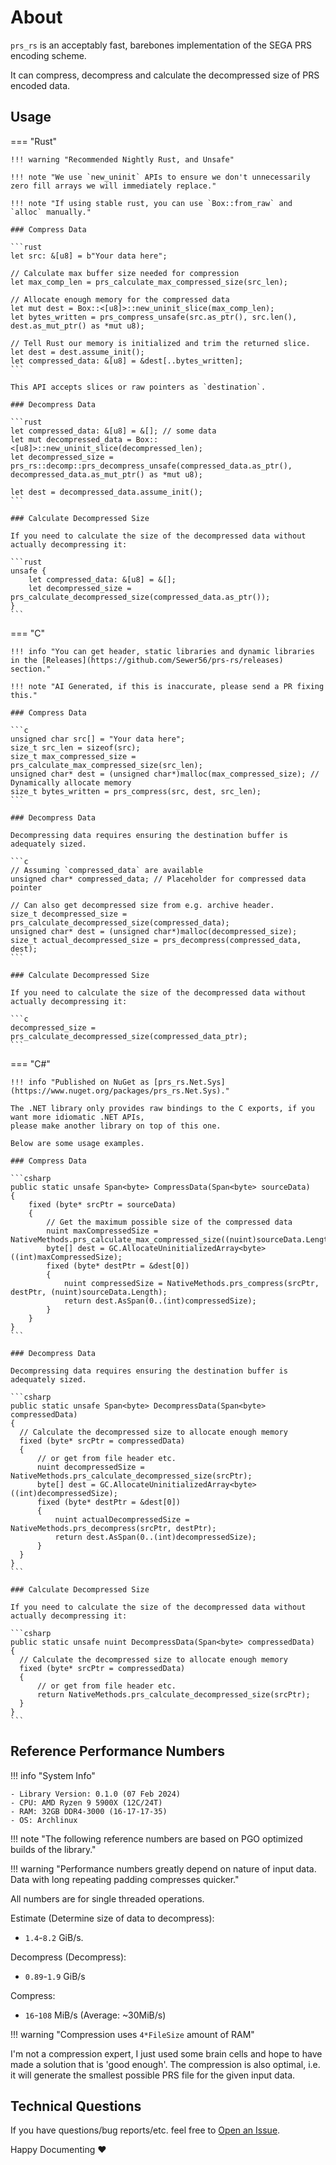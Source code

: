 # About

`prs_rs` is an acceptably fast, barebones implementation of the SEGA PRS encoding scheme.

It can compress, decompress and calculate the decompressed size of PRS encoded data.

## Usage

=== "Rust"

    !!! warning "Recommended Nightly Rust, and Unsafe"

    !!! note "We use `new_uninit` APIs to ensure we don't unnecessarily zero fill arrays we will immediately replace."

    !!! note "If using stable rust, you can use `Box::from_raw` and `alloc` manually."

    ### Compress Data
    
    ```rust
    let src: &[u8] = b"Your data here";

    // Calculate max buffer size needed for compression
    let max_comp_len = prs_calculate_max_compressed_size(src_len);

    // Allocate enough memory for the compressed data
    let mut dest = Box::<[u8]>::new_uninit_slice(max_comp_len); 
    let bytes_written = prs_compress_unsafe(src.as_ptr(), src.len(), dest.as_mut_ptr() as *mut u8);

    // Tell Rust our memory is initialized and trim the returned slice.
    let dest = dest.assume_init(); 
    let compressed_data: &[u8] = &dest[..bytes_written];
    ```

    This API accepts slices or raw pointers as `destination`.

    ### Decompress Data

    ```rust
    let compressed_data: &[u8] = &[]; // some data
    let mut decompressed_data = Box::<[u8]>::new_uninit_slice(decompressed_len);
    let decompressed_size = prs_rs::decomp::prs_decompress_unsafe(compressed_data.as_ptr(), decompressed_data.as_mut_ptr() as *mut u8);

    let dest = decompressed_data.assume_init();
    ```

    ### Calculate Decompressed Size

    If you need to calculate the size of the decompressed data without actually decompressing it:

    ```rust
    unsafe {
        let compressed_data: &[u8] = &[];
        let decompressed_size = prs_calculate_decompressed_size(compressed_data.as_ptr());
    }
    ```

=== "C"

    !!! info "You can get header, static libraries and dynamic libraries in the [Releases](https://github.com/Sewer56/prs-rs/releases) section."

    !!! note "AI Generated, if this is inaccurate, please send a PR fixing this."

    ### Compress Data

    ```c
    unsigned char src[] = "Your data here";
    size_t src_len = sizeof(src);
    size_t max_compressed_size = prs_calculate_max_compressed_size(src_len);
    unsigned char* dest = (unsigned char*)malloc(max_compressed_size); // Dynamically allocate memory
    size_t bytes_written = prs_compress(src, dest, src_len);
    ```

    ### Decompress Data

    Decompressing data requires ensuring the destination buffer is adequately sized.

    ```c
    // Assuming `compressed_data` are available
    unsigned char* compressed_data; // Placeholder for compressed data pointer
    
    // Can also get decompressed size from e.g. archive header.
    size_t decompressed_size = prs_calculate_decompressed_size(compressed_data);
    unsigned char* dest = (unsigned char*)malloc(decompressed_size);
    size_t actual_decompressed_size = prs_decompress(compressed_data, dest);
    ```

    ### Calculate Decompressed Size

    If you need to calculate the size of the decompressed data without actually decompressing it:

    ```c
    decompressed_size = prs_calculate_decompressed_size(compressed_data_ptr);
    ```

=== "C#"

    !!! info "Published on NuGet as [prs_rs.Net.Sys](https://www.nuget.org/packages/prs_rs.Net.Sys)."

    The .NET library only provides raw bindings to the C exports, if you want more idiomatic .NET APIs, 
    please make another library on top of this one. 

    Below are some usage examples.

    ### Compress Data

    ```csharp
    public static unsafe Span<byte> CompressData(Span<byte> sourceData)
    {
        fixed (byte* srcPtr = sourceData)
        {
            // Get the maximum possible size of the compressed data
            nuint maxCompressedSize = NativeMethods.prs_calculate_max_compressed_size((nuint)sourceData.Length);
            byte[] dest = GC.AllocateUninitializedArray<byte>((int)maxCompressedSize);
            fixed (byte* destPtr = &dest[0])
            {
                nuint compressedSize = NativeMethods.prs_compress(srcPtr, destPtr, (nuint)sourceData.Length);
                return dest.AsSpan(0..(int)compressedSize);
            }
        }
    }
    ```

    ### Decompress Data

    Decompressing data requires ensuring the destination buffer is adequately sized.

    ```csharp
    public static unsafe Span<byte> DecompressData(Span<byte> compressedData)
    {
      // Calculate the decompressed size to allocate enough memory
      fixed (byte* srcPtr = compressedData)
      {
          // or get from file header etc.
          nuint decompressedSize = NativeMethods.prs_calculate_decompressed_size(srcPtr); 
          byte[] dest = GC.AllocateUninitializedArray<byte>((int)decompressedSize);
          fixed (byte* destPtr = &dest[0])
          {
              nuint actualDecompressedSize = NativeMethods.prs_decompress(srcPtr, destPtr);
              return dest.AsSpan(0..(int)decompressedSize);
          }
      }
    }
    ```

    ### Calculate Decompressed Size

    If you need to calculate the size of the decompressed data without actually decompressing it:

    ```csharp
    public static unsafe nuint DecompressData(Span<byte> compressedData)
    {
      // Calculate the decompressed size to allocate enough memory
      fixed (byte* srcPtr = compressedData)
      {
          // or get from file header etc.
          return NativeMethods.prs_calculate_decompressed_size(srcPtr); 
      }
    }
    ```

## Reference Performance Numbers

!!! info "System Info"

    - Library Version: 0.1.0 (07 Feb 2024)
    - CPU: AMD Ryzen 9 5900X (12C/24T)
    - RAM: 32GB DDR4-3000 (16-17-17-35)
    - OS: Archlinux

!!! note "The following reference numbers are based on PGO optimized builds of the library."
  
!!! warning "Performance numbers greatly depend on nature of input data. Data with long repeating padding compresses quicker."

All numbers are for single threaded operations.

Estimate (Determine size of data to decompress):

- `1.4`-`8.2` GiB/s.

Decompress (Decompress):

- `0.89`-`1.9` GiB/s

Compress:

- `16`-`108` MiB/s (Average: ~30MiB/s)

!!! warning "Compression uses `4*FileSize` amount of RAM"

I'm not a compression expert, I just used some brain cells and hope to have made a solution that is 
'good enough'. The compression is also optimal, i.e. it will generate the smallest possible PRS file for the given input data.

## Technical Questions

If you have questions/bug reports/etc. feel free to [Open an Issue](https://github.com/Sewer56/prs-rs/issues).

Happy Documenting ❤️